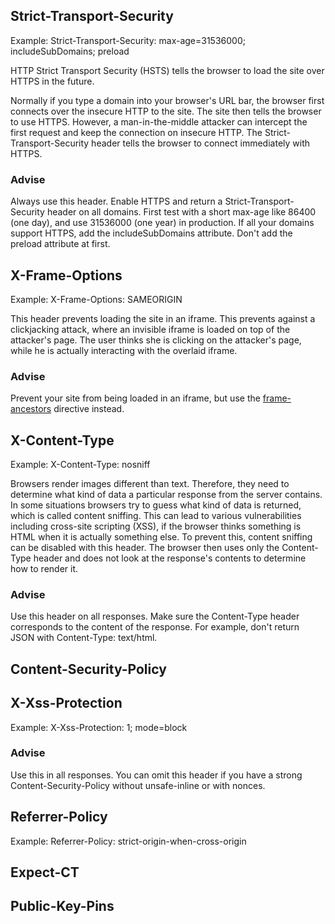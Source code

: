 
## Strict-Transport-Security

Example: Strict-Transport-Security: max-age=31536000; includeSubDomains; preload

HTTP Strict Transport Security (HSTS) tells the browser to load the site over HTTPS in the future. 

Normally if you type a domain into your browser's URL bar, the browser first connects over the insecure HTTP to the site. The site then tells the browser to use HTTPS. However, a man-in-the-middle attacker can intercept the first request and keep the connection on insecure HTTP. The Strict-Transport-Security header tells the browser to connect immediately with HTTPS.

### Advise

Always use this header. Enable HTTPS and return a Strict-Transport-Security header on all domains. First test with a short max-age like 86400 (one day), and use 31536000 (one year) in production. If all your domains support HTTPS, add the includeSubDomains attribute. Don't add the preload attribute at first.

## X-Frame-Options

Example: X-Frame-Options: SAMEORIGIN

This header prevents loading the site in an iframe. This prevents against a clickjacking attack, where an invisible iframe is loaded on top of the attacker's page. The user thinks she is clicking on the attacker's page, while he is actually interacting with the overlaid iframe.

### Advise

Prevent your site from being loaded in an iframe, but use the [frame-ancestors](https://developer.mozilla.org/en-US/docs/Web/HTTP/Headers/Content-Security-Policy/frame-ancestors) directive instead.

## X-Content-Type

Example: X-Content-Type: nosniff

Browsers render images different than text. Therefore, they need to determine what kind of data a particular response from the server contains. In some situations browsers try to guess what kind of data is returned, which is called content sniffing. This can lead to various vulnerabilities including cross-site scripting (XSS), if the browser thinks something is HTML when it is actually something else. To prevent this, content sniffing can be disabled with this header. The browser then uses only the Content-Type header and does not look at the response's contents to determine how to render it.

### Advise

Use this header on all responses. Make sure the Content-Type header corresponds to the content of the response. For example, don't return JSON with Content-Type: text/html.

## Content-Security-Policy

## X-Xss-Protection

Example: X-Xss-Protection: 1; mode=block

### Advise

Use this in all responses. You can omit this header if you have a strong Content-Security-Policy without unsafe-inline or with nonces.

## Referrer-Policy

Example: Referrer-Policy: strict-origin-when-cross-origin

## Expect-CT


## Public-Key-Pins



